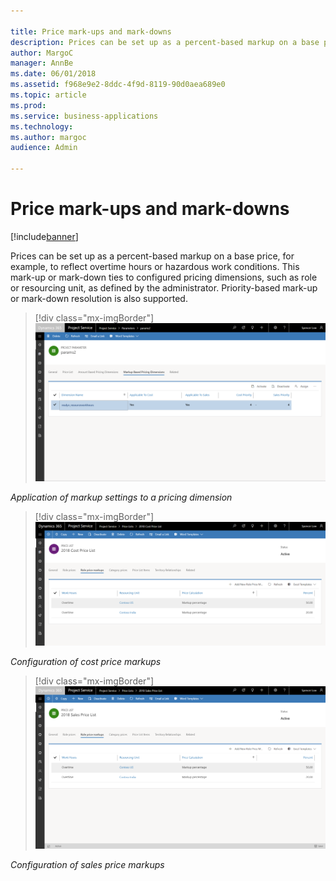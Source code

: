 ```yaml
---

title: Price mark-ups and mark-downs
description: Prices can be set up as a percent-based markup on a base price, for example, to reflect overtime hours or hazardous work conditions.
author: MargoC
manager: AnnBe
ms.date: 06/01/2018
ms.assetid: f968e9e2-8ddc-4f9d-8119-90d0aea689e0
ms.topic: article
ms.prod: 
ms.service: business-applications
ms.technology: 
ms.author: margoc
audience: Admin

---
```

#  Price mark-ups and mark-downs 


[!include[banner](../../includes/banner.md)]

Prices can be set up as a percent-based markup on a base price, for example, to
reflect overtime hours or hazardous work conditions. This mark-up or mark-down
ties to configured pricing dimensions, such as role or resourcing unit, as
defined by the administrator. Priority-based mark-up or mark-down resolution is
also supported.

> [!div class="mx-imgBorder"] 
> ![Markup settings applied to a pricing dimension](media/price-mark-ups-mark-downs-1.png "Markup settings applied to a pricing dimension")



*Application of markup settings to a pricing dimension*

> [!div class="mx-imgBorder"] 
> ![Screen showing role price markups](media/price-mark-ups-mark-downs-2.png "Screen showing role price markups")

*Configuration of cost price markups*

> [!div class="mx-imgBorder"] 
> ![Screen showing role price markups for sales](media/price-mark-ups-mark-downs-3.png "Screen showing role price markups for sales")

*Configuration of sales price markups*
